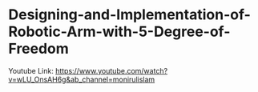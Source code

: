 # Designing-and-Implementation-of-Robotic-Arm-with-5-Degree-of-Freedom

Youtube Link:
            https://www.youtube.com/watch?v=wLU_OnsAH6g&ab_channel=monirulislam
